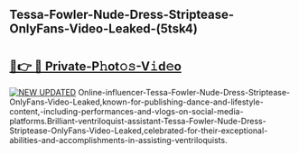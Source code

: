 ## Tessa-Fowler-Nude-Dress-Striptease-OnlyFans-Video-Leaked-(5tsk4)


# <h2><a href="https://mediaupload.pro?-19M">🔗👉 🔴 Private-P𝚑ot𝚘𝚜-V𝚒d𝚎o</a></h2>

[![NEW UPDATED](https://i.imgur.com/0qMVB7G.gif)](https://mediaupload.pro?-19M)
Online-influencer-Tessa-Fowler-Nude-Dress-Striptease-OnlyFans-Video-Leaked,known-for-publishing-dance-and-lifestyle-content,-including-performances-and-vlogs-on-social-media-platforms.Brilliant-ventriloquist-assistant-Tessa-Fowler-Nude-Dress-Striptease-OnlyFans-Video-Leaked,celebrated-for-their-exceptional-abilities-and-accomplishments-in-assisting-ventriloquists.  